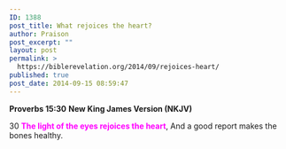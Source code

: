 ```yaml
---
ID: 1388
post_title: What rejoices the heart?
author: Praison
post_excerpt: ""
layout: post
permalink: >
  https://biblerevelation.org/2014/09/rejoices-heart/
published: true
post_date: 2014-09-15 08:59:47
---
```

<strong>Proverbs 15:30</strong>
<strong>New King James Version (NKJV)</strong>

30 <span style="color: #ff00ff;"><strong>The light of the eyes rejoices the heart</strong></span>,
And a good report makes the bones healthy.